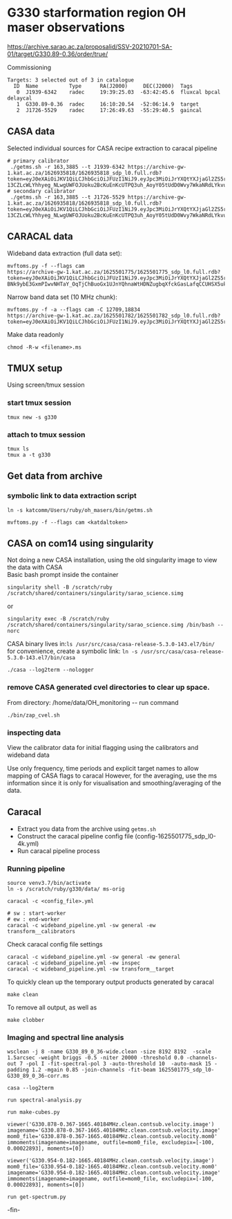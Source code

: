 # G330 starformation region OH maser observations

https://archive.sarao.ac.za/proposalid/SSV-20210701-SA-01/target/G330.89-0.36/order/true/

Commissioning

```
Targets: 3 selected out of 3 in catalogue
  ID  Name          Type      RA(J2000)     DEC(J2000)  Tags
   0  J1939-6342    radec     19:39:25.03  -63:42:45.6  fluxcal bpcal delaycal 
   1  G330.89-0.36  radec     16:10:20.54  -52:06:14.9  target  
   2  J1726-5529    radec     17:26:49.63  -55:29:40.5  gaincal
```

## CASA data
Selected individual sources for CASA recipe extraction to caracal pipeline   
```
# primary calibrator
 ./getms.sh -r 163,3885 --t J1939-6342 https://archive-gw-1.kat.ac.za/1626935818/1626935818_sdp_l0.full.rdb?token=eyJ0eXAiOiJKV1QiLCJhbGciOiJFUzI1NiJ9.eyJpc3MiOiJrYXQtYXJjaGl2ZS5rYXQuYWMuemEiLCJhdWQiOiJhcmNoaXZlLWd3LTEua2F0LmFjLnphIiwiaWF0IjoxNjI2OTU2NjMwLCJwcmVmaXgiOlsiMTYyNjkzNTgxOCJdLCJleHAiOjE2Mjc1NjE0MzAsInN1YiI6InJ1YnlAc2FyYW8uYWMuemEiLCJzY29wZXMiOlsicmVhZCJdfQ.wye2P0SprT-13CZLcWLYhhyeg_NLwgUWFOJUoku2BcKuEnKcUTPQ3uh_AoyY05tUdD0Wvy7WkaNRdLYkvub6Og
# secondary calibrator
 ./getms.sh -r 163,3885 --t J1726-5529 https://archive-gw-1.kat.ac.za/1626935818/1626935818_sdp_l0.full.rdb?token=eyJ0eXAiOiJKV1QiLCJhbGciOiJFUzI1NiJ9.eyJpc3MiOiJrYXQtYXJjaGl2ZS5rYXQuYWMuemEiLCJhdWQiOiJhcmNoaXZlLWd3LTEua2F0LmFjLnphIiwiaWF0IjoxNjI2OTU2NjMwLCJwcmVmaXgiOlsiMTYyNjkzNTgxOCJdLCJleHAiOjE2Mjc1NjE0MzAsInN1YiI6InJ1YnlAc2FyYW8uYWMuemEiLCJzY29wZXMiOlsicmVhZCJdfQ.wye2P0SprT-13CZLcWLYhhyeg_NLwgUWFOJUoku2BcKuEnKcUTPQ3uh_AoyY05tUdD0Wvy7WkaNRdLYkvub6Og
```

## CARACAL data
Wideband data extraction (full data set):   
```
mvftoms.py -f --flags cam
https://archive-gw-1.kat.ac.za/1625501775/1625501775_sdp_l0.full.rdb?token=eyJ0eXAiOiJKV1QiLCJhbGciOiJFUzI1NiJ9.eyJpc3MiOiJrYXQtYXJjaGl2ZS5rYXQuYWMuemEiLCJhdWQiOiJhcmNoaXZlLWd3LTEua2F0LmFjLnphIiwiaWF0IjoxNjI3ODk5MzY3LCJwcmVmaXgiOlsiMTYyNTUwMTc3NSJdLCJleHAiOjE2Mjg1MDQxNjcsInN1YiI6InJ1YnlAc2FyYW8uYWMuemEiLCJzY29wZXMiOlsicmVhZCJdfQ.EX2msmU0UaR-BNk9ybE3GxmPIwvNHTaY_OqTjChBuoGx1UJnYQhnaWtHDNZugbqXfckGasLafqCCUHSX5ukbjA
```
Narrow band data set (10 MHz chunk):   
```
mvftoms.py -f -a --flags cam -C 12709,18834
https://archive-gw-1.kat.ac.za/1625501782/1625501782_sdp_l0.full.rdb?token=eyJ0eXAiOiJKV1QiLCJhbGciOiJFUzI1NiJ9.eyJpc3MiOiJrYXQtYXJjaGl2ZS5rYXQuYWMuemEiLCJhdWQiOiJhcmNoaXZlLWd3LTEua2F0LmFjLnphIiwiaWF0IjoxNjI3ODk5MzY3LCJwcmVmaXgiOlsiMTYyNTUwMTc4MiJdLCJleHAiOjE2Mjg1MDQxNjcsInN1YiI6InJ1YnlAc2FyYW8uYWMuemEiLCJzY29wZXMiOlsicmVhZCJdfQ.vTg4NmDeOcrtftLqHC9_b9ni8XrXLRpHO3sEzFRRpRojgCCFwmBksHvsKUlMQzFgJLiUnoltx6gwaTtfrZjP8Q
```
Make data readonly
```
chmod -R-w <filename>.ms
```

## TMUX setup
Using screen/tmux session
### start tmux session
```
tmux new -s g330
```
### attach to tmux session
```
tmux ls
tmux a -t g330
```


## Get data from archive
### symbolic link to data extraction script
```
ln -s katcomm/Users/ruby/oh_masers/bin/getms.sh
```

```
mvftoms.py -f --flags cam <katdaltoken>
```


## CASA on com14 using singularity
Not doing a new CASA installation, using the old singularity image to view the data with CASA    
Basic bash prompt inside the container
```
singularity shell -B /scratch/ruby /scratch/shared/containers/singularity/sarao_science.simg
```
or
```
singularity exec -B /scratch/ruby /scratch/shared/containers/singularity/sarao_science.simg /bin/bash --norc
```

CASA binary lives in:`ls /usr/src/casa/casa-release-5.3.0-143.el7/bin/`    
for convenience, create a symbolic link: `ln -s /usr/src/casa/casa-release-5.3.0-143.el7/bin/casa`
```
./casa --log2term --nologger
```

### remove CASA generated cvel directories to clear up space.
From directory: /home/data/OH_monitoring -- run command
```
./bin/zap_cvel.sh
```

### inspecting data
View the calibrator data for initial flagging using the calibrators and wideband data
<link to notebook link>
Use only frequency, time periods and explicit target names to allow mapping of CASA flags to caracal   
However, for the averaging, use the ms information since it is only for visualisation and
smoothing/averaging of the data.


## Caracal
* Extract you data from the archive using `getms.sh`
* Construct the caracal pipeline config file (config-1625501775_sdp_l0-4k.yml)
* Run caracal pipeline process

### Running pipeline
```
source venv3.7/bin/activate
ln -s /scratch/ruby/g330/data/ ms-orig

caracal -c <config_file>.yml

# sw : start-worker
# ew : end-worker
caracal -c wideband_pipeline.yml -sw general -ew transform__calibrators
```

Check caracal config file settings
```
caracal -c wideband_pipeline.yml -sw general -ew general
caracal -c wideband_pipeline.yml -ew inspec
caracal -c wideband_pipeline.yml -sw transform__target
```

To quickly clean up the temporary output products generated by caracal
```
make clean
```
To remove all output, as well as
```
make clobber
```

### Imaging and spectral line analysis
```
wsclean -j 8 -name G330_89_0_36-wide.clean -size 8192 8192  -scale 1.5arcsec -weight briggs -0.5 -niter 20000 -threshold 0.0 -channels-out 7 -pol I -fit-spectral-pol 3 -auto-threshold 10  -auto-mask 15 -padding 1.2 -mgain 0.85 -join-channels -fit-beam 1625501775_sdp_l0-G330_89_0_36-corr.ms
```


```
casa --log2term

run spectral-analysis.py

run make-cubes.py

viewer('G330.878-0.367-1665.40184MHz.clean.contsub.velocity.image')
imagename='G330.878-0.367-1665.40184MHz.clean.contsub.velocity.image'
mom0_file='G330.878-0.367-1665.40184MHz.clean.contsub.velocity.mom0'
immoments(imagename=imagename, outfile=mom0_file, excludepix=[-100, 0.00022893], moments=[0])

viewer('G330.954-0.182-1665.40184MHz.clean.contsub.velocity.image')
mom0_file='G330.954-0.182-1665.40184MHz.clean.contsub.velocity.mom0'
imagename='G330.954-0.182-1665.40184MHz.clean.contsub.velocity.image'
immoments(imagename=imagename, outfile=mom0_file, excludepix=[-100, 0.00022893], moments=[0])

run get-spectrum.py
```

-fin-

